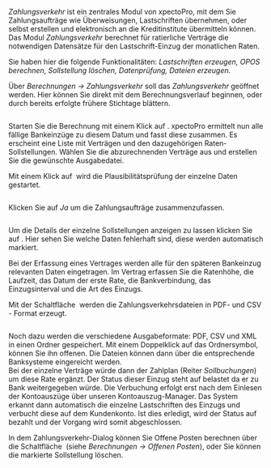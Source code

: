 <!DOCTYPE html>
<html>
<head>
<meta charset="utf-8">
<meta name="viewport" content="width=device-width, initial-scale=1.0">
<title>600_Zahlungsverkehr.md</title>
<link rel="stylesheet" href="https://stackedit.io/res-min/themes/base.css" />
<script type="text/javascript" src="https://cdn.mathjax.org/mathjax/latest/MathJax.js?config=TeX-AMS_HTML"></script>
</head>
<body><div class="container"><p><em>Zahlungsverkehr</em> ist ein zentrales Modul von xpectoPro, mit dem Sie Zahlungsaufträge wie Überweisungen, Lastschriften übernehmen, oder selbst erstellen und elektronisch an die Kreditinstitute übermitteln können. Das Modul <em>Zahlungsverkehr</em> berechnet für ratierliche Verträge die notwendigen Datensätze für den Lastschrift-Einzug der monatlichen Raten. </p>

<p>Sie haben hier die folgende Funktionalitäten: <em>Lastschriften erzeugen, OPOS berechnen, Sollstellung löschen, Datenprüfung, Dateien erzeugen</em>.</p>

<p>Über <em>Berechnungen → Zahlungsverkehr</em> soll das <em>Zahlungsverkehr</em> geöffnet werden. Hier können Sie direkt mit dem Berechnungsverlauf beginnen, oder durch bereits erfolgte frühere Stichtage blättern.  </p>

<p><img src="http://xpecto.github.io/docs/img/img_1441985519757.png" alt="" title=""></p>

<p>Starten Sie die Berechnung mit einem Klick auf <img src="http://xpecto.github.io/docs/img/img_1441715573070.png" alt="" title="">.  xpectoPro ermittelt nun alle fällige Bankeinzüge zu diesem Datum und fasst diese zusammen. Es erscheint eine Liste mit Verträgen und den dazugehörigen Raten-Sollstellungen. Wählen Sie die abzurechnenden Verträge aus und erstellen Sie die gewünschte Ausgabedatei. </p>

<p>Mit einem Klick auf <img src="http://xpecto.github.io/docs/img/img_1441720924595.png" alt="" title=""> wird die Plausibilitätsprüfung der einzelne Daten gestartet. </p>

<p><img src="http://xpecto.github.io/docs/img/img_1441717900163.png" alt="" title=""></p>

<p>Klicken Sie auf <em>Ja</em> um die Zahlungsaufträge zusammenzufassen. </p>

<p><img src="http://xpecto.github.io/docs/img/img_1441716256692.png" alt="" title=""></p>

<p>Um die Details der einzelne Sollstellungen anzeigen zu lassen klicken Sie auf <img src="http://xpecto.github.io/docs/img/img_1441717792618.png" alt="" title="">. Hier sehen Sie welche Daten fehlerhaft sind, diese werden automatisch markiert. </p>

<p>Bei der Erfassung eines Vertrages werden alle für den späteren Bankeinzug relevanten Daten  eingetragen. Im Vertrag erfassen Sie die Ratenhöhe, die Laufzeit, das Datum der erste Rate, die Bankverbindung, das Einzugsinterval und die Art des Einzugs.</p>

<p>Mit der Schaltfläche <img src="http://xpecto.github.io/docs/img/img_1441718401250.png" alt="" title=""> werden die Zahlungsverkehrsdateien in PDF- und CSV - Format erzeugt. </p>

<p><img src="http://xpecto.github.io/docs/img/img_1440769740999.png" alt="" title=""></p>

<p>Noch dazu werden die verschiedene Ausgabeformate: PDF, CSV und XML in einen Ordner gespeichert.  Mit einem Doppelklick auf das Ordnersymbol, können Sie ihn offenen. Die Dateien können dann über die entsprechende Banksysteme eingereicht werden. <br>
Bei der einzelne Verträge würde dann der Zahlplan (Reiter <em>Sollbuchungen</em>) um diese Rate ergänzt. Der Status dieser Einzug steht auf belastet da er zu Bank weitergegeben würde. Die Verbuchung erfolgt erst nach dem Einlesen der Kontoauszüge über unseren Kontoauszug-Manager. Das System erkannt dann automatisch die einzelne Lastschriften des Einzugs und verbucht diese auf dem Kundenkonto. Ist dies erledigt, wird der Status auf bezahlt und der Vorgang wird somit abgeschlossen.</p>

<p>In dem Zahlungsverkehr-Dialog können Sie Offene Posten berechnen über die Schaltfläche <img src="http://xpecto.github.io/docs/img/img_1442241462845.png" alt="" title=""> (siehe <em>Berechnungen → Offenen Posten</em>), oder Sie können die markierte Sollstellung löschen. </p></div></body>
</html>